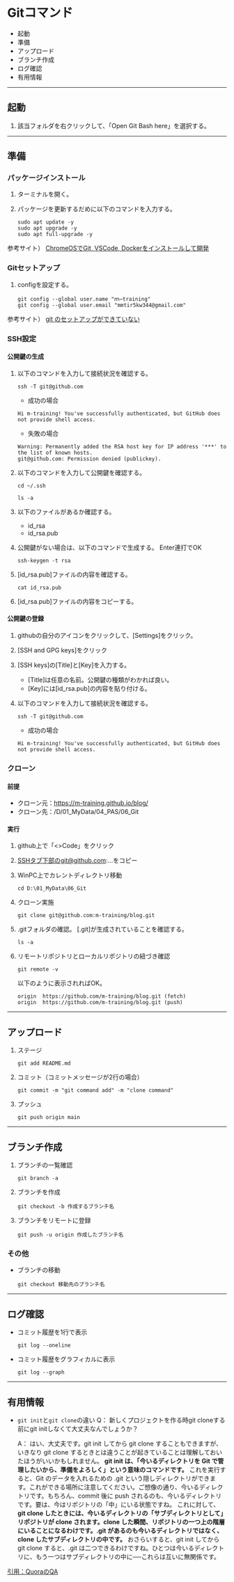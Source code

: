 
# Gitコマンド

* 起動
* 準備
* アップロード
* ブランチ作成
* ログ確認
* 有用情報

---

## 起動

1. 該当フォルダを右クリックして、「Open Git Bash here」を選択する。

---

## 準備

### パッケージインストール

1. ターミナルを開く。
2. パッケージを更新するだめに以下のコマンドを入力する。

    ```git
    sudo apt update -y
    sudo apt upgrade -y
    sudo apt full-upgrade -y
    ```

参考サイト） [ChromeOSでGit, VSCode, Dockerをインストールして開発](https://qiita.com/pyama2000/items/90b189964f71def53b19)

### Gitセットアップ

1. configを設定する。

    ```git
    git config --global user.name "ｍ−training"
    git config --global user.email "mmtir5kw344@gmail.com"
    ```

参考サイト） [git のセットアップができていない](https://qiita.com/TkTkTkTkTako/items/2400864e5f12ba70dc6d#%E8%A7%A3%E6%B1%BA%E6%96%B9%E6%B3%95%E8%A9%B3%E7%B4%B0)

### SSH設定

#### 公開鍵の生成

1. 以下のコマンドを入力して接続状況を確認する。

    ```git
    ssh -T git@github.com
    ```

    * 成功の場合

    ```git
    Hi m-training! You've successfully authenticated, but GitHub does not provide shell access.
    ```

    * 失敗の場合

    ```git
    Warning: Permanently added the RSA host key for IP address '***' to the list of known hosts.
    git@github.com: Permission denied (publickey).
    ```

2. 以下のコマンドを入力して公開鍵を確認する。

    ```git
    cd ~/.ssh
    ```

    ```git
    ls -a
    ```

3. 以下のファイルがあるか確認する。
   * id_rsa
   * id_rsa.pub

4. 公開鍵がない場合は、以下のコマンドで生成する。
   Enter連打でOK

    ```git
    ssh-keygen -t rsa
    ```

5. [id_rsa.pub]ファイルの内容を確認する。

    ```git
    cat id_rsa.pub
    ```

6. [id_rsa.pub]ファイルの内容をコピーする。

#### 公開鍵の登録

1. githubの自分のアイコンをクリックして、[Settings]をクリック。
2. [SSH and GPG keys]をクリック
3. [SSH keys]の[Title]と[Key]を入力する。
   * [Title]は任意の名前。公開鍵の種類がわかれば良い。
   * [Key]には[id_rsa.pub]の内容を貼り付ける。

4. 以下のコマンドを入力して接続状況を確認する。

    ```git
    ssh -T git@github.com
    ```

    * 成功の場合

    ```git
    Hi m-training! You've successfully authenticated, but GitHub does not provide shell access.
    ```

### クローン

#### 前提

* クローン元：<https://m-training.github.io/blog/>
* クローン先：/D/01_MyData/04_PAS/06_Git

#### 実行

1. github上で「<>Code」をクリック

2. SSHタブ下部のgit@github.com:...をコピー

3. WinPC上でカレントディレクトリ移動

    ```git
    cd D:\01_MyData\06_Git
    ```

4. クローン実施

    ```git
    git clone git@github.com:m-training/blog.git
    ```

5. .gitフォルダの確認。
    [.git]が生成されていることを確認する。

    ```git
    ls -a
    ```

6. リモートリポジトリとローカルリポジトリの紐づき確認

    ```git
    git remote -v
    ```

    以下のように表示されればOK。

    ```git
    origin  https://github.com/m-training/blog.git (fetch)
    origin  https://github.com/m-training/blog.git (push)
    ```

---

## アップロード

1. ステージ

    ```git
    git add README.md
    ```

2. コミット（コミットメッセージが2行の場合）

    ```git
    git commit -m "git command add" -m "clone command"
    ```

3. プッシュ

    ```git
    git push origin main
    ```

---

## ブランチ作成

1. ブランチの一覧確認

    ```git
    git branch -a
    ```

2. ブランチを作成

    ```git
    git checkout -b 作成するブランチ名
    ```

3. ブランチをリモートに登録

    ```git
    git push -u origin 作成したブランチ名
    ```

### その他

* ブランチの移動

    ```git
    git checkout 移動先のブランチ名
    ```

---

## ログ確認

* コミット履歴を1行で表示

    ```git
    git log --oneline
    ```

* コミット履歴をグラフィカルに表示

    ```git
    git log --graph
    ```

---

## 有用情報

* `git init`と`git clone`の違い
  Q：
  新しくプロジェクトを作る時git cloneする前にgit initしなくて大丈夫なんでしょうか？
  
  A：
  はい、大丈夫です。git init してから git clone することもできますが、いきなり git clone するときとは違うことが起きていることは理解しておいたほうがいいかもしれません。
  **git init は、「今いるディレクトリを Git で管理したいから、準備をよろしく」という意味のコマンドです。** これを実行すると、Git のデータを入れるための .git という隠しディレクトリができます。これができる場所に注意してください。ご想像の通り、今いるディレクトリです。もちろん、commit 後に push されるのも、今いるディレクトリです。要は、今はリポジトリの「中」にいる状態ですね。
  これに対して、**git clone したときには、今いるディレクトリの「サブディレクトリとして」リポジトリが clone されます。clone した瞬間、リポジトリの一つ上の階層にいることになるわけです。.git があるのも今いるディレクトリではなく、clone したサブディレクトリの中です。**
  おさらいすると、git init してから git clone すると、.git は二つできるわけですね。ひとつは今いるディレクトリに、もう一つはサブディレクトリの中に──これらは互いに無関係です。

[引用：QuoraのQA](https://jp.quora.com/%E6%96%B0%E3%81%97%E3%81%8F%E3%83%97%E3%83%AD%E3%82%B8%E3%82%A7%E3%82%AF%E3%83%88%E3%82%92%E4%BD%9C%E3%82%8B%E6%99%82git-clone%E3%81%99%E3%82%8B%E5%89%8D%E3%81%ABgit-init%E3%81%97%E3%81%AA%E3%81%8F%E3%81%A6%E5%A4%A7)
